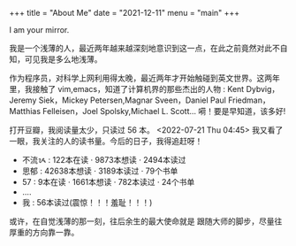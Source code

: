 +++
title = "About Me"
date = "2021-12-11"
menu = "main"
+++

I am your mirror.

我是一个浅薄的人，最近两年越来越深刻地意识到这一点，在此之前竟然对此不自知，可见我是多么地浅薄。

作为程序员，对科学上网利用得太晚，最近两年才开始触碰到英文世界。这两年里，我接触了 vim,emacs，知道了计算机界的那些杰出的人物 : Kent Dybvig，Jeremy Siek，Mickey Petersen,Magnar Sveen，Daniel Paul Friedman，Matthias Felleisen，Joel Spolsky,Michael L. Scott... 嗬！要是早知道，该多好!

打开豆瓣，我阅读量太少，只读过 56 本。
<2022-07-21 Thu 04:45> 我又看了一眼，我关注的人的读书量。今后的日子，我得追赶呀！
- 不流ᝰ : 122本在读 · 9873本想读 · 2494本读过
- 思郁 : 42638本想读 · 3189本读过 · 79个书单
- 57 : 9本在读 · 1661本想读 · 782本读过 · 24个书单
- ....
- 我 : 56本读过(震惊！！！羞耻！！！)

或许，在自觉浅薄的那一刻，往后余生的最大使命就是 跟随大师的脚步，尽量往厚重的方向靠一靠。
